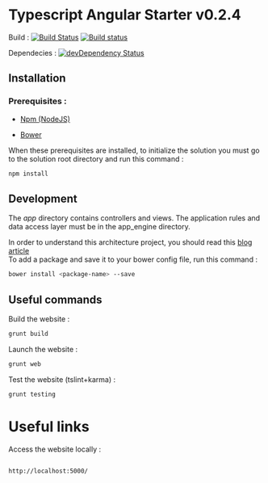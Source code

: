 # Typescript Angular Starter v0.2.4 

Build : [![Build Status](https://travis-ci.org/3IE/TypescriptAngularStarter.svg?branch=develop)](https://travis-ci.org/3IE/TypescriptAngularStarter) [![Build status](https://ci.appveyor.com/api/projects/status/s83wtp6sal3uo70u?svg=true)](https://ci.appveyor.com/project/BenoitVerdier/typescriptangularstarter)

Dependecies : [![devDependency Status](https://david-dm.org/3IE/TypescriptAngularStarter/dev-status.svg)](https://david-dm.org/3IE/TypescriptAngularStarter/#info=devDependencies)  

## Installation
### Prerequisites :

* [Npm (NodeJS)](http://nodejs.org)

* [Bower](http://www.bower.io)

When these prerequisites are installed, to initialize the solution you must go to the solution root directory and run this command :

```sh
npm install
```

## Development

The _app_ directory contains controllers and views.
The application rules and data access layer must be in the app_engine directory.

In order to understand this architecture project, you should read this [blog article](http://blog.3ie.fr/un-projet-angularjs-avec-typescript)  
To add a package and save it to your bower config file, run this command :

```sh
bower install <package-name> --save
```

## Useful commands

Build the website :

```sh
grunt build
```

Launch the website :

```sh
grunt web
```

Test the website (tslint+karma) :

```sh
grunt testing
```

# Useful links #
Access the website locally :

```html

http://localhost:5000/
```
